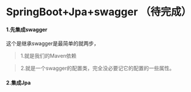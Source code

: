 # SpringBoot+Jpa+swagger   （待完成）

#### 1.先集成swagger

这个是继承swagger是最简单的就两步，

> 1.就是我们的Maven依赖

> 2.就是一个swagger的配置类，完全没必要记它的配置的一些属性。

#### 2.集成Jpa

